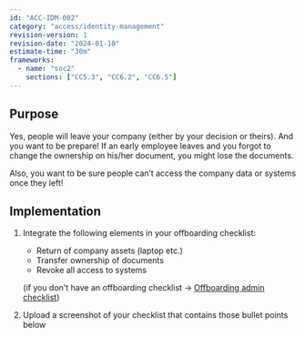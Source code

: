 ```yaml
---
id: "ACC-IDM-002"
category: "access/identity-management"
revision-version: 1
revision-date: "2024-01-10"
estimate-time: "30m"
frameworks:
  - name: "soc2"
    sections: ["CC5.3", "CC6.2", "CC6.5"]
---
```


## Purpose

Yes, people will leave your company (either by your decision or
theirs). And you want to be prepare! If an early employee leaves and
you forgot to change the ownership on his/her document, you might lose
the documents.

Also, you want to be sure people can’t access the company data or
systems once they left!

## Implementation


1. Integrate the following elements in your offboarding checklist:
   - Return of company assets (laptop etc.)
   - Transfer ownership of documents
   - Revoke all access to systems

	(if you don't have an offboarding checklist → [Offboarding admin checklist](data/offboarding-admin-checklist.md))

2. Upload a screenshot of your checklist that contains those bullet
   points below
